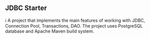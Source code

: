 ## JDBC Starter

ℹ️ A project that implements the main features of working with JDBC, Connection Pool, Transactions, DAO. The project uses PostgreSQL database and Apache Maven build system.